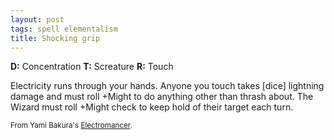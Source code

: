 ```yaml
---
layout: post
tags: spell elementalism
title: Shocking grip
---
```

<b>D:</b> Concentration <b>T:</b> Screature <b>R:</b> Touch

Electricity runs through your hands.  Anyone you touch takes [dice] lightning damage and must roll +Might to do anything other than thrash about.  The Wizard must roll +Might check to keep hold of their target each turn.  

<small>From Yami Bakura's [Electromancer](http://www.remixesandrevelations.com/2017/10/osr-electromancers-determinists-spark.html).</small>
